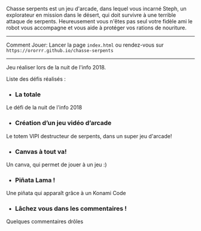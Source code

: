 Chasse serpents est un jeu d'arcade, dans lequel vous incarné Steph, un explorateur en mission dans le désert, qui doit survivre à une terrible attaque de serpents. Heureusement vous n'êtes pas seul votre fidèle ami le robot vous accompagne et vous aide à protéger vos rations de nouriture.

___


Comment Jouer:
Lancer la page `index.html`
ou rendez-vous sur `https://ororrr.github.io/chasse-serpents`

___

Jeu réaliser lors de la nuit de l'info 2018.

Liste des défis réalisés :

- ### La totale
Le défi de la nuit de l'info 2018

- ### Création d’un jeu vidéo d’arcade
Le totem VIPI destructeur de serpents, dans un super jeu d'arcade!

- ### Canvas à tout va!
Un canva, qui permet de jouer à un jeu :)

- ### Piñata Lama !
Une piñata qui apparaît grâce à un Konami Code

- ### Lâchez vous dans les commentaires !
Quelques commentaires drôles